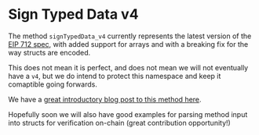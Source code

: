 # Sign Typed Data v4

The method `signTypedData_v4` currently represents the latest version of the [EIP 712 spec](https://eips.ethereum.org/EIPS/eip-712), with added support for arrays and with a breaking fix for the way structs are encoded.

This does not mean it is perfect, and does not mean we will not eventually have a `v4`, but we do intend to protect this namespace and keep it comaptible going forwards.

We have a [great introductory blog post to this method here](https://medium.com/metamask/eip712-is-coming-what-to-expect-and-how-to-use-it-bb92fd1a7a26).

Hopefully soon we will also have good examples for parsing method input into structs for verification on-chain (great contribution opportunity!)


